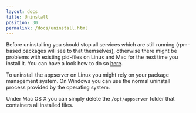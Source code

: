 ```yaml
---
layout: docs
title: Uninstall
position: 30
permalink: /docs/uninstall.html
---
```


Before uninstalling you should stop all services which are still running (rpm-based packages will see to that themselves), otherwise there might
be problems with existing pid-files on Linux and Mac for the next time you install it. You can 
have a look how to do so [here](#start-and-stop-scripts).

To uninstall the appserver on Linux you might rely on your package management system. 
On Windows you can use the normal uninstall process provided by the operating system.

Under Mac OS X you can simply delete the `/opt/appserver` folder that containers all installed files.